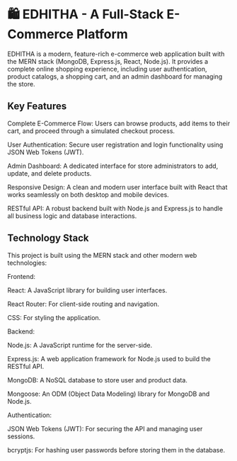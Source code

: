 # 🛍️ EDHITHA - A Full-Stack E-Commerce Platform
EDHITHA is a modern, feature-rich e-commerce web application built with the MERN stack (MongoDB, Express.js, React, Node.js). It provides a complete online shopping experience, including user authentication, product catalogs, a shopping cart, and an admin dashboard for managing the store.

## Key Features
Complete E-Commerce Flow: Users can browse products, add items to their cart, and proceed through a simulated checkout process.

User Authentication: Secure user registration and login functionality using JSON Web Tokens (JWT).

Admin Dashboard: A dedicated interface for store administrators to add, update, and delete products.

Responsive Design: A clean and modern user interface built with React that works seamlessly on both desktop and mobile devices.

RESTful API: A robust backend built with Node.js and Express.js to handle all business logic and database interactions.

## Technology Stack
This project is built using the MERN stack and other modern web technologies:

Frontend:

React: A JavaScript library for building user interfaces.

React Router: For client-side routing and navigation.

CSS: For styling the application.

Backend:

Node.js: A JavaScript runtime for the server-side.

Express.js: A web application framework for Node.js used to build the RESTful API.

MongoDB: A NoSQL database to store user and product data.

Mongoose: An ODM (Object Data Modeling) library for MongoDB and Node.js.

Authentication:

JSON Web Tokens (JWT): For securing the API and managing user sessions.

bcryptjs: For hashing user passwords before storing them in the database.
